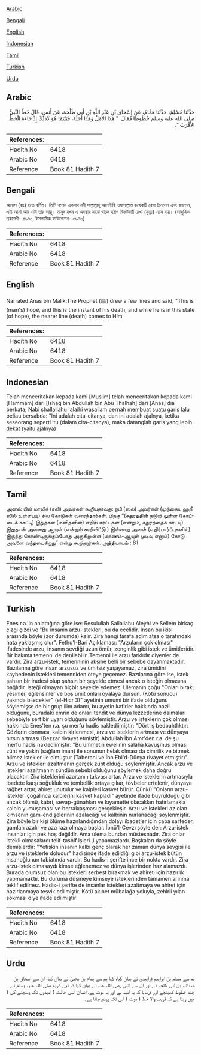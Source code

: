 [Arabic](#arabic)

[Bengali](#bengali)

[English](#english)

[Indonesian](#indonesian)

[Tamil](#tamil)

[Turkish](#turkish)

[Urdu](#urdu)

## Arabic


<div dir="rtl" lang="ar" style={{fontSize:'larger',backgroundColor:'#f8f9fa',padding:20}}>
حَدَّثَنَا مُسْلِمٌ، حَدَّثَنَا هَمَّامٌ، عَنْ إِسْحَاقَ بْنِ عَبْدِ اللَّهِ بْنِ أَبِي طَلْحَةَ، عَنْ أَنَسٍ، قَالَ خَطَّ النَّبِيُّ صلى الله عليه وسلم خُطُوطًا فَقَالَ ‏ "‏ هَذَا الأَمَلُ وَهَذَا أَجَلُهُ، فَبَيْنَمَا هُوَ كَذَلِكَ إِذْ جَاءَهُ الْخَطُّ الأَقْرَبُ ‏"‏‏.‏
</div>
<div style={{backgroundColor:'#f8f9fa',padding:20, marginBottom: 10}}><table> <thead> <tr> <th>References:</th> <th></th> </tr> </thead> <tbody><tr><td>Hadith No</td><td>6418</td></tr><tr><td>Arabic No</td><td>6418</td></tr><tr><td>Reference</td><td>Book 81 Hadith 7</td></tr></tbody></table></div>

## Bengali


<div dir="ltr" lang="bn" style={{fontSize:'larger',backgroundColor:'#f8f9fa',padding:20}}>
আনাস (রাঃ) হতে বর্ণিত। তিনি বলেন একবার নবী সাল্লাল্লাহু আলাইহি ওয়াসাল্লাম কয়েকটি রেখা টানলেন এবং বললেন, এটা আশা আর এটা তার আয়ু। মানুষ যখন এ অবস্থার মাঝে থাকে হঠাৎ নিকটবর্তী রেখা (মৃত্যু) এসে যায়। (আধুনিক প্রকাশনী- ৫৯৭০, ইসলামিক ফাউন্ডেশন- ৫৯৭৬)
</div>
<div style={{backgroundColor:'#f8f9fa',padding:20, marginBottom: 10}}><table> <thead> <tr> <th>References:</th> <th></th> </tr> </thead> <tbody><tr><td>Hadith No</td><td>6418</td></tr><tr><td>Arabic No</td><td>6418</td></tr><tr><td>Reference</td><td>Book 81 Hadith 7</td></tr></tbody></table></div>

## English


<div dir="ltr" lang="en" style={{fontSize:'larger',backgroundColor:'#f8f9fa',padding:20}}>
Narrated Anas bin Malik:The Prophet (ﷺ) drew a few lines and said, "This is (man's) hope, and this is the instant of his death, and while he is in this state (of hope), the nearer line (death) comes to Him
</div>
<div style={{backgroundColor:'#f8f9fa',padding:20, marginBottom: 10}}><table> <thead> <tr> <th>References:</th> <th></th> </tr> </thead> <tbody><tr><td>Hadith No</td><td>6418</td></tr><tr><td>Arabic No</td><td>6418</td></tr><tr><td>Reference</td><td>Book 81 Hadith 7</td></tr></tbody></table></div>

## Indonesian


<div dir="ltr" lang="id" style={{fontSize:'larger',backgroundColor:'#f8f9fa',padding:20}}>
Telah menceritakan kepada kami [Muslim] telah menceritakan kepada kami [Hammam] dari [Ishaq bin Abdullah bin Abu Thalhah] dari [Anas] dia berkata; Nabi shallallahu 'alaihi wasallam pernah membuat suatu garis lalu beliau bersabda: "Ini adalah cita-citanya, dan ini adalah ajalnya, ketika seseorang seperti itu (dalam cita-citanya), maka datanglah garis yang lebih dekat (yaitu ajalnya)
</div>
<div style={{backgroundColor:'#f8f9fa',padding:20, marginBottom: 10}}><table> <thead> <tr> <th>References:</th> <th></th> </tr> </thead> <tbody><tr><td>Hadith No</td><td>6418</td></tr><tr><td>Arabic No</td><td>6418</td></tr><tr><td>Reference</td><td>Book 81 Hadith 7</td></tr></tbody></table></div>

## Tamil


<div dir="ltr" lang="ta" style={{fontSize:'larger',backgroundColor:'#f8f9fa',padding:20}}>
அனஸ் பின் மாலிக் (ரலி) அவர்கள் கூறியதாவது: நபி (ஸல்) அவர்கள் (முந்தைய ஹதீஸில் உள்ளபடி) சில கோடுகள் வரைந்தார்கள். பிறகு “(சதுரத்தின் நடுவி லுள்ள கோட்டைக் காட்டி) இதுதான் (மனிதனின்) எதிர்பார்ப்புகள் (என்றும், சதுரத்தைக் காட்டி) இதுதான் அவனது ஆயுள் (என்றும் கூறிவிட்டு,) இவ்வாறு அவன் (எதிர்பார்ப்புகளில்) இருந்து கொண்டிருக்கும்போது அருகிலுள்ள (மரணம்-ஆயுள் முடிவு எனும்) கோடு அவனை வந்தடைகிறது” என்று கூறினார்கள். அத்தியாயம் : 81
</div>
<div style={{backgroundColor:'#f8f9fa',padding:20, marginBottom: 10}}><table> <thead> <tr> <th>References:</th> <th></th> </tr> </thead> <tbody><tr><td>Hadith No</td><td>6418</td></tr><tr><td>Arabic No</td><td>6418</td></tr><tr><td>Reference</td><td>Book 81 Hadith 7</td></tr></tbody></table></div>

## Turkish


<div dir="ltr" lang="tr" style={{fontSize:'larger',backgroundColor:'#f8f9fa',padding:20}}>
Enes r.a.'in anlattığına göre ise: Resulullah Sallallahu Aleyhi ve Sellem birkaç çizgi çizdi ve "Bu insanın arzu-istekleri, bu da ecelidir. İnsan bu ikisi arasında böyle (zor durumda) kalır. Zira hangi tarafa adım atsa o tarafındaki hata yaklaşmış olur". Fethu'l-Bari Açıklaması: "Arzuların çok olması" ifadesinde arzu, insanın sevdiği uzun ömür, zenginlik gibi istek ve ümitleridir. Bir bakıma temenni de denilebilir. Temenni ile arzu farklıdır diyenler de vardır. Zira arzu-istek, temenninin aksine belli bir sebebe dayanmaktadır. Bazılarına göre insan arzusuz ve ümitsiz yaşayamaz, zira ümidini kaybedenin istekleri temenniden öteye geçemez. Bazılarına göre ise, istek şahsın bir iradesi olup şahsın bir şeyelde etmesi ancak o isteğin olmasına bağlıdır. İsteği olmayan hiçbir şeyelde edemez. Ulemanın çoğu "Onları bırak; yesinler, eğlensinler ve boş ümit onları oyalaya dursun. (Kötü sonucu) yakında bilecekler" (el-Hicr 3)" ayetinin umumi bir ifade olduğunu söylemişse de bir grup ilim adamı, bu ayetin kafirler hakkında nazil olduğunu, buradaki emrin de onları tehdit ve dünya lezzetlerine daimaları sebebiyle sert bir uyarı olduğunu söylemiştir. Arzu ve isteklerin çok olması hakkında Enes'ten r.a. şu merfu hadis naklediimiştir: "Dört iş bedbahtlıktır: Gözlerin donması, kalbin kirlenmesi, arzu ve isteklerin artması ve dünyaya hırsın artması (Bezzar rivayet etmiştir) Abdullah İbn Amr'den r.a. de şu merfu hadis naklediimiştir: "Bu ümmetin ewelinin salaha kavuşmuş olması züht ve yakin (sağlam iman) ile sonunun helak olması da cimrilik ve bitmek bilmez istekler ile olmuştur (Taberani ve İbn Ebi'd-Dünya rivayet etmiştir)". Arzu ve istekleri azaltmanın gerçek züht olduğu söylenmiştir. Ancak arzu ve istekleri azaltmanın zühdün sebebi olduğunu söylemek daha doğru olacaktır. Zira isteklerini azaıtanın takvası artar. Arzu ve isteklerin artmasıyla ibadete karşı soğukluk ve tembellik ortaya çıkar, tövbeler ertelenir, dünyaya rağbet artar, ahiret unutulur ve kalpleri kasvet bürür. Çünkü "Onların arzu-istekleri çoğalınca kalplerini kasvet kapladı" ayetinde ifade buyrulduğu gibi ancak ölümü, kabri, sevap-günahları ve kıyamette olacakları hatırlamakla kalbin yumuşaması ve berrakıaşması gerçekleşir. Arzu ve istekleri az olan kimsenin gam-endişelerinin azalacağı ve kalbinin nurlanacağı söylenmiştir. Zira böyle bir kişi ölüme hazırlandığından dolayı ibadetler için çaba sarfeder, gamları azalır ve aza razı olmaya başlar. İbnü'l-Cevzı şöyle der: Arzu-istek insanlar için pek hoş değildir. Ama ulema bundan müstesnadır. Zira onlar istekli olmasalardı telif-tasnif işleri.,i yapamazlardı. Başkaları da şöyle demişlerdir: "Yetişkin insanın kalbi genç olarak her zaman dünya sevgisi ile arzu ve isteklerle doludur" hadisinde ifade edildiği gibi arzu-istek bütün insanoğlunun tabiatında vardır. Bu hadis-i şerifte ince bir nokta vardır. Zira arzu-istek olmasaydı kimse eğlenemez ve dünya işlerinden haz alamazdı. Burada olumsuz olan bu istekleri serbest bırakmak ve ahireti için hazırlık yapmamaktır. Bu duruma düşmeye kimseye isteklerinden tamamen arınma teklif edilmez. Hadis-i şerifte de insanlar istekleri azaltmaya ve ahiret için hazırlanmaya teşvik edilmiştir. Kötü akıbet mübalağa yoluyla, zehirli yılan sokması diye ifade edilmiştir
</div>
<div style={{backgroundColor:'#f8f9fa',padding:20, marginBottom: 10}}><table> <thead> <tr> <th>References:</th> <th></th> </tr> </thead> <tbody><tr><td>Hadith No</td><td>6418</td></tr><tr><td>Arabic No</td><td>6418</td></tr><tr><td>Reference</td><td>Book 81 Hadith 7</td></tr></tbody></table></div>

## Urdu


<div dir="rtl" lang="ur" style={{fontSize:'larger',backgroundColor:'#f8f9fa',padding:20}}>
ہم سے مسلم بن ابراہیم فراہیدی نے بیان کیا، کہا ہم سے ہمام بن یحییٰ نے بیان کیا، ان سے اسحاق بن عبداللہ بن ابی طلحہ نے اور ان سے انس رضی اللہ عنہ نے بیان کیا کہ نبی کریم صلی اللہ علیہ وسلم نے چند خطوط کھینچے اور فرمایا کہ یہ امید ہے اور یہ موت ہے، انسان اسی حالت ( امیدوں تک پہنچنے کی ) میں رہتا ہے کہ قریب والا خط ( موت ) اس تک پہنچ جاتا ہے۔
</div>
<div style={{backgroundColor:'#f8f9fa',padding:20, marginBottom: 10}}><table> <thead> <tr> <th>References:</th> <th></th> </tr> </thead> <tbody><tr><td>Hadith No</td><td>6418</td></tr><tr><td>Arabic No</td><td>6418</td></tr><tr><td>Reference</td><td>Book 81 Hadith 7</td></tr></tbody></table></div>